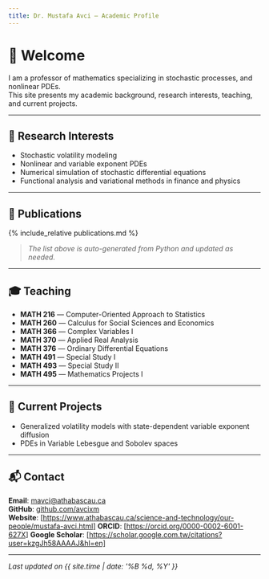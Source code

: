 ```yaml
---
title: Dr. Mustafa Avci — Academic Profile
---
```


# 👋 Welcome

I am a professor of mathematics specializing in stochastic processes, and nonlinear PDEs.  
This site presents my academic background, research interests, teaching, and current projects.

---

## 🔬 Research Interests

- Stochastic volatility modeling 
- Nonlinear and variable exponent PDEs
- Numerical simulation of stochastic differential equations
- Functional analysis and variational methods in finance and physics

---

## 📄 Publications

{% include_relative publications.md %}

> _The list above is auto-generated from Python and updated as needed._

---

## 🎓 Teaching

- **MATH 216** — Computer-Oriented Approach to Statistics
- **MATH 260** — Calculus for Social Sciences and Economics
- **MATH 366** — Complex Variables I
- **MATH 370** — Applied Real Analysis
- **MATH 376** — Ordinary Differential Equations
- **MATH 491** — Special Study I
- **MATH 493** — Special Study II
- **MATH 495** — Mathematics Projects I

---

## 🧠 Current Projects

- Generalized volatility models with state-dependent variable exponent diffusion
- PDEs in Variable Lebesgue and Sobolev spaces

---

## 📬 Contact

**Email**: [mavci@athabascau.ca](mavci@athabascau.ca)  
**GitHub**: [github.com/avcixm](https://github.com/avcixm)  
**Website**: [https://www.athabascau.ca/science-and-technology/our-people/mustafa-avci.html]
**ORCID**: [https://orcid.org/0000-0002-6001-627X]
**Google Scholar**: [https://scholar.google.com.tw/citations?user=kzgJh58AAAAJ&hl=en]

---

*Last updated on {{ site.time | date: '%B %d, %Y' }}*
